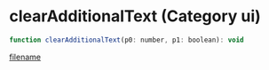 # clearAdditionalText (Category ui)

```js
function clearAdditionalText(p0: number, p1: boolean): void
```

[filename](clearAdditionalText_m.md ':include')